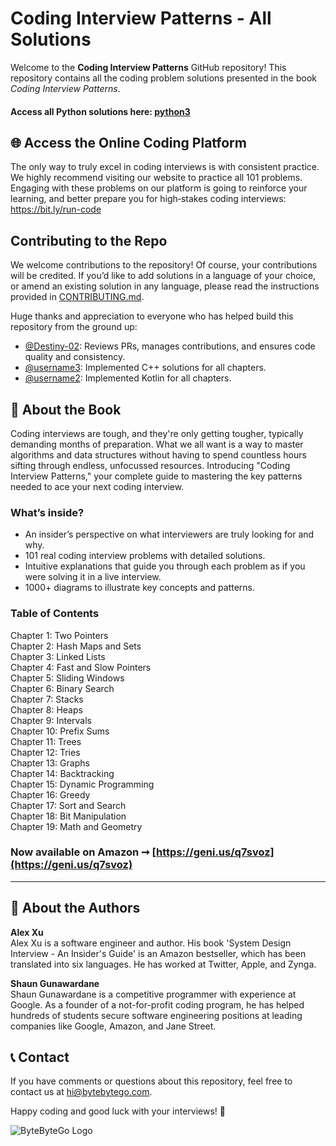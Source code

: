 # Coding Interview Patterns - All Solutions

Welcome to the **Coding Interview Patterns** GitHub repository! This repository contains all the coding problem solutions presented in the book *Coding Interview Patterns*.

#### Access all Python solutions here: [python3](https://github.com/ByteByteGoHq/coding-interview-patterns/tree/main/python3)

## 🌐 Access the Online Coding Platform

The only way to truly excel in coding interviews is with consistent practice. We highly recommend
visiting our website to practice all 101 problems. Engaging with these problems on our platform is
going to reinforce your learning, and better prepare you for high‐stakes coding interviews:\
https://bit.ly/run-code
 
## Contributing to the Repo
We welcome contributions to the repository! Of course, your contributions will be credited. If you’d like to add solutions in a language of your choice, or amend an existing solution in any language, please read the instructions provided in [CONTRIBUTING.md](CONTRIBUTING.md).

Huge thanks and appreciation to everyone who has helped build this repository from the ground up:

- [@Destiny-02](https://github.com/Destiny-02): Reviews PRs, manages contributions, and ensures code quality and consistency.
- [@username3](https://github.com/ongshunping): Implemented C++ solutions for all chapters.
- [@username2](https://github.com/marttp): Implemented Kotlin for all chapters.

## 📙 About the Book

Coding interviews are tough, and they're only getting tougher, typically demanding months of preparation. What we all want is a way to master algorithms and data structures without having to spend countless hours sifting through endless, unfocussed resources. Introducing "Coding Interview Patterns," your complete guide to mastering the key patterns needed to ace your next coding interview.<br />

### What’s inside?
- An insider’s perspective on what interviewers are truly looking for and why.
- 101 real coding interview problems with detailed solutions.
- Intuitive explanations that guide you through each problem as if you were solving it in a live interview.
- 1000+ diagrams to illustrate key concepts and patterns.


### Table of Contents
Chapter 1: Two Pointers\
Chapter 2: Hash Maps and Sets\
Chapter 3: Linked Lists\
Chapter 4: Fast and Slow Pointers\
Chapter 5: Sliding Windows\
Chapter 6: Binary Search\
Chapter 7: Stacks\
Chapter 8: Heaps\
Chapter 9: Intervals\
Chapter 10: Prefix Sums\
Chapter 11: Trees\
Chapter 12: Tries\
Chapter 13: Graphs\
Chapter 14: Backtracking\
Chapter 15: Dynamic Programming\
Chapter 16: Greedy\
Chapter 17: Sort and Search\
Chapter 18: Bit Manipulation\
Chapter 19: Math and Geometry

### Now available on Amazon ➞ [https://geni.us/q7svoz](https://geni.us/q7svoz)

---


## 👥 About the Authors
**Alex Xu**\
Alex Xu is a software engineer and author. His book 'System Design Interview - An Insider's Guide' is an Amazon bestseller, which has been translated into six languages. He has worked at Twitter, Apple, and Zynga.


**Shaun Gunawardane**\
Shaun Gunawardane is a competitive programmer with experience at Google. As a founder of a not-for-profit coding program, he has helped hundreds of students secure software engineering positions at leading companies like Google, Amazon, and Jane Street.


## 📞 Contact

If you have comments or questions about this repository, feel free to contact us at hi@bytebytego.com.

Happy coding and good luck with your interviews! 🚀

![ByteByteGo Logo](https://bytebytego.com/_next/static/media/logo.5c3ffd6e.svg "ByteByteGo Logo")
